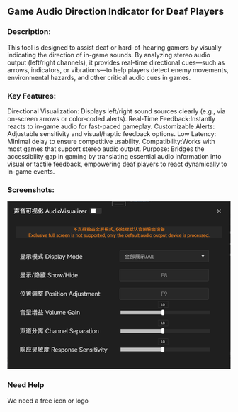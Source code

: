 ## Game Audio Direction Indicator for Deaf Players​

### Description:​​

This tool is designed to assist deaf or hard-of-hearing gamers by visually indicating the direction of in-game sounds. By analyzing stereo audio output (left/right channels), it provides real-time directional cues—such as arrows, indicators, or vibrations—to help players detect enemy movements, environmental hazards, and other critical audio cues in games.

### ​Key Features:​​

​Directional Visualization:​​ Displays left/right sound sources clearly (e.g., via on-screen arrows or color-coded alerts).
​Real-Time Feedback:​​ Instantly reacts to in-game audio for fast-paced gameplay.
​Customizable Alerts:​​ Adjustable sensitivity and visual/haptic feedback options.
​Low Latency:​​ Minimal delay to ensure competitive usability.
​Compatibility:​​ Works with most games that support stereo audio output.
​Purpose:​​
Bridges the accessibility gap in gaming by translating essential audio information into visual or tactile feedback, empowering deaf players to react dynamically to in-game events.

### Screenshots:

![main](screenshots/main.png)


### Need Help

We need a free icon or logo
